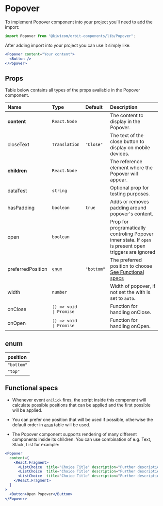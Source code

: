 # Popover
To implement Popover component into your project you'll need to add the import:
```jsx
import Popover from "@kiwicom/orbit-components/lib/Popover";
```
After adding import into your project you can use it simply like:
```jsx
<Popover content="Your content">
  <Button />
</Popover>
```

## Props
Table below contains all types of the props available in the Popover component.

| Name              | Type                   | Default         | Description                      |
| :---------------- | :--------------------- | :-------------- | :------------------------------- |
| **content**       | `React.Node`           |                 | The content to display in the Popover.
| closeText         | `Translation`          | `"Close"`       | The text of the close button to display on mobile devices.
| **children**      | `React.Node`           |                 | The reference element where the Popover will appear.
| dataTest          | `string`               |                 | Optional prop for testing purposes.
| hasPadding        | `boolean`              | `true`          | Adds or removes padding around popover's content.
| open              | `boolean`              |                 | Prop for programatically controling Popover inner state. If `open` is present open triggers are ignored
| preferredPosition | [`enum`](#enum)        | `"bottom"`      | The preferred position to choose [See Functional specs](#functional-specs)
| width             | `number`               |                 | Width of popover, if not set the with is set to `auto`.
| onClose           | `() => void \| Promise`|                 | Function for handling onClose.
| onOpen            | `() => void \| Promise`|                 | Function for handling onOpen.

## enum
| position          | 
| :---------------- | 
| `"bottom"`        | 
| `"top"`           | 


## Functional specs
* Whenever event `onClick` fires, the script inside this component will calculate possible positions that can be applied and the first possible will be applied.

* You can prefer one position that will be used if possible, otherwise the default order in [`enum`](#enum) table will be used.

* The Popover component supports rendering of many different components inside its children. You can use combination of e.g. Text, Stack, List for example:

```jsx
<Popover
  content={
    <React.Fragment>
      <ListChoice  title="Choice Title" description="Further description" icon={<Accommodation />} onClick={action} />
      <ListChoice  title="Choice Title" description="Further description" icon={<Accommodation />} onClick={action} />
      <ListChoice  title="Choice Title" description="Further description" icon={<Accommodation />} onClick={action} />
    </React.Fragment>
  }
>
  <Button>Open Popover</Button>
</Popover>
```


